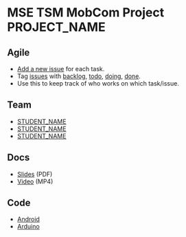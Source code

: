 # MSE TSM MobCom Project PROJECT_NAME

## Agile
* [Add a new issue](../../issues/new) for each task.
* Tag [issues]() with [backlog](), [todo](), [doing](), [done]().
* Use this to keep track of who works on which task/issue.

## Team
* [STUDENT_NAME](https://github.com/USER_NAME)
* [STUDENT_NAME](https://github.com/USER_NAME)
* [STUDENT_NAME](https://github.com/USER_NAME)

## Docs
* [Slides](Docs/Slides.pdf) (PDF)
* [Video](Docs/Video.mp4) (MP4)

## Code
* [Android](Android)
* [Arduino](Arduino)
